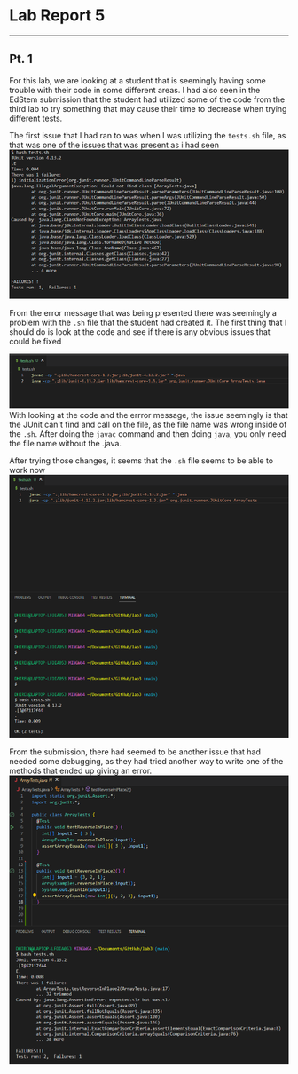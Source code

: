 # Lab Report 5
---
## Pt. 1

For this lab, we are looking at a student that is seemingly having some trouble with their code in some different areas. I had also seen in the EdStem submission that the student had utilized some of the code from the third lab to try something that may cause their time to decrease when trying different tests.


The first issue that I had ran to was when I was utilizing the `tests.sh` file, as that was one of the issues that was present as i had seen
![Image](Lab5sh.png)

From the error message that was being presented there was seemingly a problem with the `.sh` file that the student had created it. The first thing that I should do is look at the code and see if there is any obvious issues that could be fixed

![Image](Lab5sh2.png)
With looking at the code and the errror message, the issue seemingly is that the JUnit can't find and call on the file, as the file name was wrong inside of the `.sh`. After doing the `javac` command and then doing `java`, you only need the file name without the .java.

After trying those changes, it seems that the `.sh` file seems to be able to  work now
![Image](Lab5sh3.png)


From the submission, there had seemed to be another issue that had needed some debugging, as they had tried another way to write one of the methods that ended up giving an error.
![Image](Lab51.png)
